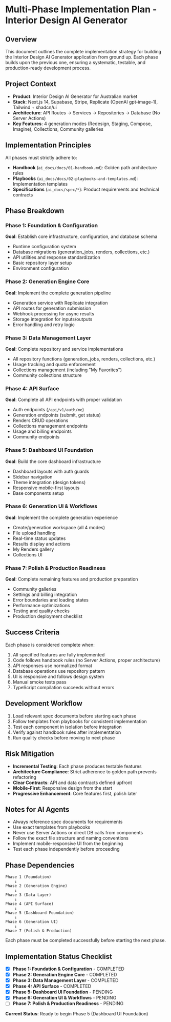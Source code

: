 # Multi-Phase Implementation Plan - Interior Design AI Generator

## Overview
This document outlines the complete implementation strategy for building the Interior Design AI Generator application from ground up. Each phase builds upon the previous one, ensuring a systematic, testable, and production-ready development process.

## Project Context
- **Product**: Interior Design AI Generator for Australian market
- **Stack**: Next.js 14, Supabase, Stripe, Replicate (OpenAI gpt-image-1), Tailwind + shadcn/ui
- **Architecture**: API Routes → Services → Repositories → Database (No Server Actions)
- **Key Features**: 4 generation modes (Redesign, Staging, Compose, Imagine), Collections, Community galleries

## Implementation Principles
All phases must strictly adhere to:
- **Handbook** (`ai_docs/docs/01-handbook.md`): Golden path architecture rules
- **Playbooks** (`ai_docs/docs/02-playbooks-and-templates.md`): Implementation templates
- **Specifications** (`ai_docs/spec/*`): Product requirements and technical contracts

## Phase Breakdown

### Phase 1: Foundation & Configuration
**Goal**: Establish core infrastructure, configuration, and database schema
- Runtime configuration system
- Database migrations (generation_jobs, renders, collections, etc.)
- API utilities and response standardization
- Basic repository layer setup
- Environment configuration

### Phase 2: Generation Engine Core
**Goal**: Implement the complete generation pipeline
- Generation service with Replicate integration
- API routes for generation submission
- Webhook processing for async results
- Storage integration for inputs/outputs
- Error handling and retry logic

### Phase 3: Data Management Layer
**Goal**: Complete repository and service implementations
- All repository functions (generation_jobs, renders, collections, etc.)
- Usage tracking and quota enforcement
- Collections management (including "My Favorites")
- Community collections structure

### Phase 4: API Surface
**Goal**: Complete all API endpoints with proper validation
- Auth endpoints (`/api/v1/auth/me`)
- Generation endpoints (submit, get status)
- Renders CRUD operations
- Collections management endpoints
- Usage and billing endpoints
- Community endpoints

### Phase 5: Dashboard UI Foundation
**Goal**: Build the core dashboard infrastructure
- Dashboard layouts with auth guards
- Sidebar navigation
- Theme integration (design tokens)
- Responsive mobile-first layouts
- Base components setup

### Phase 6: Generation UI & Workflows
**Goal**: Implement the complete generation experience
- Create/generation workspace (all 4 modes)
- File upload handling
- Real-time status updates
- Results display and actions
- My Renders gallery
- Collections UI

### Phase 7: Polish & Production Readiness
**Goal**: Complete remaining features and production preparation
- Community galleries
- Settings and billing integration
- Error boundaries and loading states
- Performance optimizations
- Testing and quality checks
- Production deployment checklist

## Success Criteria
Each phase is considered complete when:
1. All specified features are fully implemented
2. Code follows handbook rules (no Server Actions, proper architecture)
3. API responses use normalized format
4. Database operations use repository pattern
5. UI is responsive and follows design system
6. Manual smoke tests pass
7. TypeScript compilation succeeds without errors

## Development Workflow
1. Load relevant spec documents before starting each phase
2. Follow templates from playbooks for consistent implementation
3. Test each component in isolation before integration
4. Verify against handbook rules after implementation
5. Run quality checks before moving to next phase

## Risk Mitigation
- **Incremental Testing**: Each phase produces testable features
- **Architecture Compliance**: Strict adherence to golden path prevents refactoring
- **Clear Contracts**: API and data contracts defined upfront
- **Mobile-First**: Responsive design from the start
- **Progressive Enhancement**: Core features first, polish later

## Notes for AI Agents
- Always reference spec documents for requirements
- Use exact templates from playbooks
- Never use Server Actions or direct DB calls from components
- Follow the exact file structure and naming conventions
- Implement mobile-responsive UI from the beginning
- Test each phase independently before proceeding

## Phase Dependencies
```
Phase 1 (Foundation)
    ↓
Phase 2 (Generation Engine)
    ↓
Phase 3 (Data Layer)
    ↓
Phase 4 (API Surface)
    ↓
Phase 5 (Dashboard Foundation)
    ↓
Phase 6 (Generation UI)
    ↓
Phase 7 (Polish & Production)
```

Each phase must be completed successfully before starting the next phase.

## Implementation Status Checklist

- [x] **Phase 1: Foundation & Configuration** - COMPLETED
- [x] **Phase 2: Generation Engine Core** - COMPLETED  
- [x] **Phase 3: Data Management Layer** - COMPLETED
- [x] **Phase 4: API Surface** - COMPLETED
- [x] **Phase 5: Dashboard UI Foundation** - PENDING
- [x] **Phase 6: Generation UI & Workflows** - PENDING
- [ ] **Phase 7: Polish & Production Readiness** - PENDING

**Current Status**: Ready to begin Phase 5 (Dashboard UI Foundation)